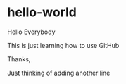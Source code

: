 # hello-world


Hello Everybody

This is just learning how to use GitHub

Thanks,

Just thinking of adding
another line
